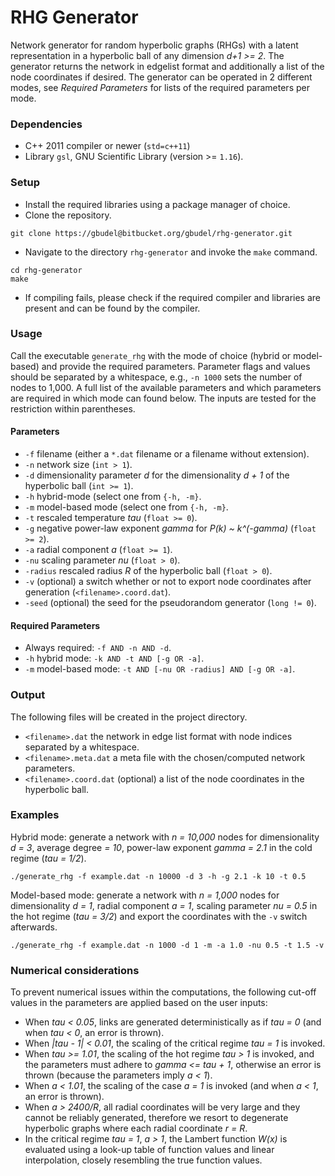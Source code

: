 # RHG Generator #

Network generator for random hyperbolic graphs (RHGs) with a latent representation in a hyperbolic ball of any dimension *d+1 >= 2*. The generator returns the network in edgelist format and additionally a list of the node coordinates if desired. The generator can be operated in 2 different modes, see *Required Parameters* for lists of the required parameters per mode.

### Dependencies
- C++ 2011 compiler or newer (`std=c++11`)
- Library `gsl`, GNU Scientific Library (version >= `1.16`).

### Setup
- Install the required libraries using a package manager of choice.
- Clone the repository.
``` 
git clone https://gbudel@bitbucket.org/gbudel/rhg-generator.git 
```
- Navigate to the directory `rhg-generator` and invoke the `make` command.
```
cd rhg-generator
make
```
- If compiling fails, please check if the required compiler and libraries are present and can be found by the compiler.

### Usage
Call the executable `generate_rhg` with the mode of choice (hybrid or model-based) and provide the required parameters. Parameter flags and values should be separated by a whitespace, e.g., `-n 1000` sets the number of nodes to 1,000. A full list of the available parameters and which parameters are required in which mode can found below. The inputs are tested for the restriction within parentheses.

#### Parameters
* `-f` 		filename (either a `*.dat` filename or a filename without extension).
* `-n` 		network size (`int > 1`).
* `-d` 		dimensionality parameter *d* for the dimensionality *d + 1* of the hyperbolic ball (`int >= 1`).
* `-h`		hybrid-mode (select one from `{-h, -m}`.
* `-m` 		model-based mode (select one from `{-h, -m}`.
* `-t` 		rescaled temperature *tau* (`float >= 0`).
* `-g` 		negative power-law exponent *gamma* for *P(k) ~ k^(-gamma)* (`float >= 2`).
* `-a` 		radial component *a* (`float >= 1`).
* `-nu`		scaling parameter *nu* (`float > 0`).
* `-radius`	rescaled radius *R* of the hyperbolic ball (`float > 0`).
* `-v` 		(optional) a switch whether or not to export node coordinates after generation (`<filename>.coord.dat`).
* `-seed` 	(optional) the seed for the pseudorandom generator (`long != 0`).

#### Required Parameters
* Always required: `-f AND -n AND -d`.
* `-h` hybrid mode: `-k AND -t AND [-g OR -a]`.
* `-m` model-based mode: `-t AND [-nu OR -radius] AND [-g OR -a]`.

### Output
The following files will be created in the project directory.

* `<filename>.dat` 		the network in edge list format with node indices separated by a whitespace.
* `<filename>.meta.dat` 	a meta file with the chosen/computed network parameters.
* `<filename>.coord.dat`	(optional) a list of the node coordinates in the hyperbolic ball.

### Examples
Hybrid mode: generate a network with *n = 10,000* nodes for dimensionality *d = 3*, average degree *<k> = 10*, power-law exponent *gamma = 2.1* in the cold regime (*tau = 1/2*).
```
./generate_rhg -f example.dat -n 10000 -d 3 -h -g 2.1 -k 10 -t 0.5
```

Model-based mode: generate a network with *n = 1,000* nodes for dimensionality *d = 1*, radial component *a = 1*, scaling parameter *nu = 0.5* in the hot regime (*tau = 3/2*) and export the coordinates with the `-v` switch afterwards.
```
./generate_rhg -f example.dat -n 1000 -d 1 -m -a 1.0 -nu 0.5 -t 1.5 -v
```

### Numerical considerations
To prevent numerical issues within the computations, the following cut-off values in the parameters are applied based on the user inputs:
* 	When *tau < 0.05*, links are generated deterministically as if *tau = 0* (and when *tau < 0*, an error is thrown).
* 	When *|tau - 1| < 0.01*, the scaling of the critical regime *tau = 1* is invoked.
* 	When *tau >= 1.01*, the scaling of the hot regime *tau > 1* is invoked, and the parameters must adhere to *gamma <= tau + 1*, otherwise an error is thrown (because the parameters imply *a < 1*).
* 	When *a < 1.01*, the scaling of the case *a = 1* is invoked (and when *a < 1*, an error is thrown).
* 	When *a > 2400/R*, all radial coordinates will be very large and they cannot be reliably generated, therefore we resort to degenerate hyperbolic graphs where each radial coordinate *r = R*.
* 	In the critical regime *tau = 1*, *a > 1*, the Lambert function *W(x)* is evaluated using a look-up table of function values and linear interpolation, closely resembling the true function values. 